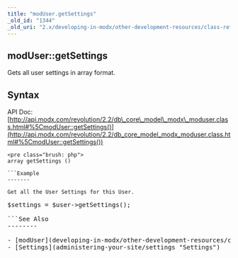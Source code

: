 ```yaml
---
title: "modUser.getSettings"
_old_id: "1344"
_old_uri: "2.x/developing-in-modx/other-development-resources/class-reference/moduser/moduser.getsettings"
---
```


modUser::getSettings
--------------------

Gets all user settings in array format.

Syntax
------

API Doc: [http://api.modx.com/revolution/2.2/db\_core\_model\_modx\_moduser.class.html#%5CmodUser::getSettings()](http://api.modx.com/revolution/2.2/db_core_model_modx_moduser.class.html#%5CmodUser::getSettings())

```
<pre class="brush: php">
array getSettings ()

```Example
-------

Get all the User Settings for this User.

```
<pre class="brush: php">
$settings = $user->getSettings();

```See Also
--------

- [modUser](developing-in-modx/other-development-resources/class-reference/moduser "modUser")
- [Settings](administering-your-site/settings "Settings")